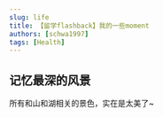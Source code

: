 ```yaml
---
slug: life
title: 【留学flashback】我的一些moment
authors: [schwa1997]
tags: [Health]
---
```


## 记忆最深的风景
所有和山和湖相关的景色，实在是太美了~  